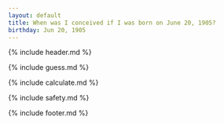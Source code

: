 ```yaml
---
layout: default
title: When was I conceived if I was born on June 20, 1905?
birthday: Jun 20, 1905
---
```


{% include header.md %}

{% include guess.md %}

{% include calculate.md %}

{% include safety.md %}

{% include footer.md %}



